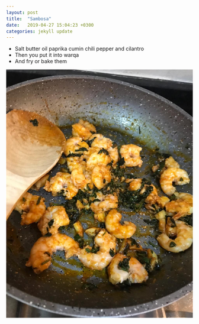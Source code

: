 ```yaml
---
layout: post
title:  "Sambosa"
date:   2019-04-27 15:04:23 +0300
categories: jekyll update
---
```


* Salt butter oil paprika cumin chili pepper and cilantro
* Then you put it into warqa
* And fry or bake them

![](/assets/sambosa.jpeg)